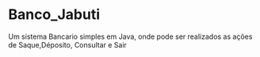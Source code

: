 # Banco_Jabuti
 Um sistema Bancario simples em Java, onde pode ser realizados as ações de Saque,Déposito, Consultar e Sair
